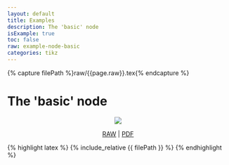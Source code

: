 ```yaml
---
layout: default
title: Examples
description: The 'basic' node
isExample: true
toc: false
raw: example-node-basic
categories: tikz
---
```

{% capture filePath %}raw/{{page.raw}}.tex{% endcapture %}

# The 'basic' node

<p align="center">
<img src="../assets/svg/{{page.raw}}.svg">
</p>

<p align="center">
<a href="{{filePath}}">RAW</a>
|
<a href="../assets/pdf/{{page.raw}}.pdf">PDF</a>
</p>

{% highlight latex %}
{% include_relative {{ filePath }} %}
{% endhighlight %}


